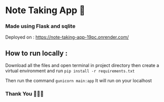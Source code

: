 # Note Taking App 📝
### Made using Flask and sqlite

Deployed on : https://note-taking-app-19pc.onrender.com/

## How to run locally :
Download all the files and open terminal in project directory then create a virtual environment 
and run ```pip install -r requirements.txt```

Then run the command  ```gunicorn main:app``` 
It will run on your localhost

### Thank You 👋👋👋
